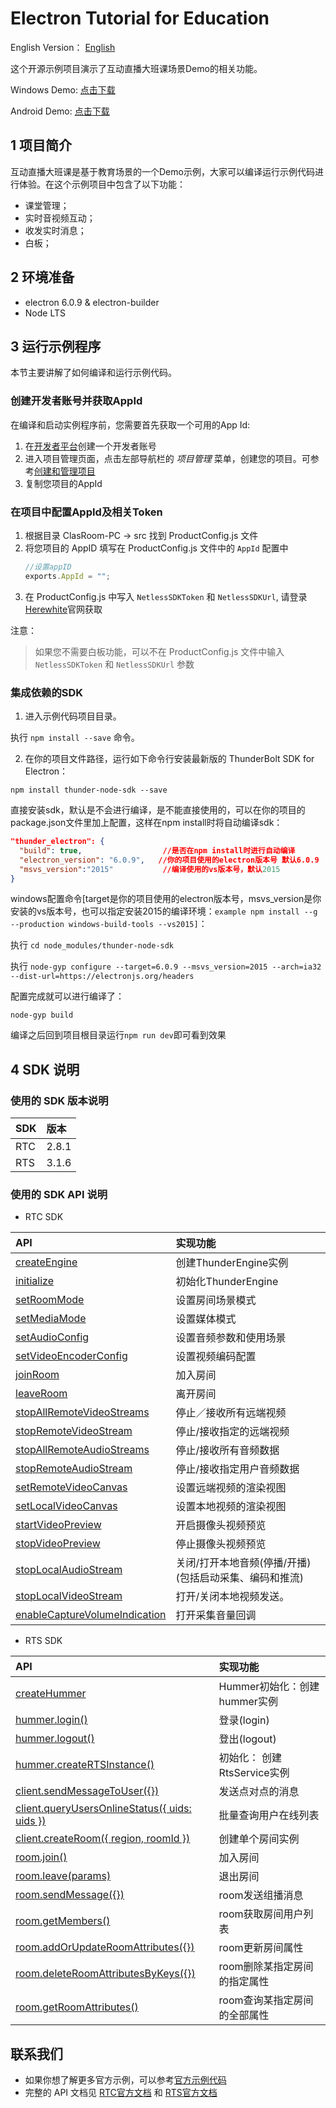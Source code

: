 # Electron Tutorial for Education

English Version： [English](README.en.md)

这个开源示例项目演示了互动直播大班课场景Demo的相关功能。

Windows Demo: [点击下载](http://resource.sunclouds.com/ClassRoom_Setup_1.1.0.exe)

Android Demo: [点击下载](http://resource.sunclouds.com/ClassRoom-1.1.0-59-official.apk)  
## 1 项目简介

互动直播大班课是基于教育场景的一个Demo示例，大家可以编译运行示例代码进行体验。在这个示例项目中包含了以下功能：

- 课堂管理；
- 实时音视频互动；
- 收发实时消息；
- 白板；

## 2 环境准备

- electron 6.0.9 & electron-builder
- Node LTS

## 3 运行示例程序

本节主要讲解了如何编译和运行示例代码。

### 创建开发者账号并获取AppId

在编译和启动实例程序前，您需要首先获取一个可用的App Id:

1. 在[开发者平台](https://docs.aivacom.com/cloud/cn/platform/console/create_and_manage_projects/create_and_manage_projects.html)创建一个开发者账号
2. 进入项目管理页面，点击左部导航栏的 *项目管理* 菜单，创建您的项目。可参考[创建和管理项目](https://docs.aivacom.com/cloud/cn/platform/console/create_and_manage_projects/create_and_manage_projects.html)
3. 复制您项目的AppId

### 在项目中配置AppId及相关Token

1. 根据目录 ClasRoom-PC -> src 找到 ProductConfig.js 文件
2. 将您项目的 AppID 填写在 ProductConfig.js 文件中的 `AppId` 配置中
    ```js
    //设置appID
    exports.AppId = "";
    ```
3. 在 ProductConfig.js 中写入 `NetlessSDKToken` 和 `NetlessSDKUrl`, 请登录[Herewhite](https://console.herewhite.com/)官网获取

注意：
> 如果您不需要白板功能，可以不在 ProductConfig.js 文件中输入 `NetlessSDKToken` 和  `NetlessSDKUrl` 参数

### 集成依赖的SDK
1. 进入示例代码项目目录。

  执行 `npm install --save` 命令。

2. 在你的项目文件路径，运行如下命令行安装最新版的 ThunderBolt SDK for Electron：

  `npm install thunder-node-sdk --save`

  直接安装sdk，默认是不会进行编译，是不能直接使用的，可以在你的项目的package.json文件里加上配置，这样在npm install时将自动编译sdk：
  ```json
  "thunder_electron": {
    "build": true,    				//是否在npm install时进行自动编译
    "electron_version": "6.0.9",   //你的项目使用的electron版本号 默认6.0.9
    "msvs_version":"2015"			//编译使用的vs版本号，默认2015
  }
  ```
  windows配置命令[target是你的项目使用的electron版本号，msvs_version是你安装的vs版本号，也可以指定安装2015的编译环境：`example npm install --g --production windows-build-tools --vs2015]`：

  执行 `cd node_modules/thunder-node-sdk`

  执行 `node-gyp configure --target=6.0.9 --msvs_version=2015 --arch=ia32 --dist-url=https://electronjs.org/headers`

  配置完成就可以进行编译了：

  `node-gyp build`

  编译之后回到项目根目录运行`npm run dev`即可看到效果

## 4 SDK 说明

### 使用的 SDK 版本说明

| SDK | 版本 |
|:----|:----|
| RTC | 2.8.1 |
| RTS | 3.1.6 |

### 使用的 SDK API 说明

- RTC SDK

| API | 实现功能 |
|:-------------|:---------|
|[createEngine](https://docs.aivacom.com/cloud/cn/product_category/rtc_service/rt_video_interaction/api/Windows/v2.8.0/function.html#ithunderenginecreateengine)|创建ThunderEngine实例|
|[initialize](https://docs.aivacom.com/cloud/cn/product_category/rtc_service/rt_video_interaction/api/Windows/v2.8.0/function.html#ithunderengineinitialize)|初始化ThunderEngine|
|[setRoomMode](https://docs.aivacom.com/cloud/cn/product_category/rtc_service/rt_video_interaction/api/Windows/v2.8.0/function.html#ithunderenginesetroommode)|设置房间场景模式|
|[setMediaMode](https://docs.aivacom.com/cloud/cn/product_category/rtc_service/rt_video_interaction/api/Windows/v2.8.0/function.html#ithunderenginesetmediamode)|设置媒体模式|
|[setAudioConfig](https://docs.aivacom.com/cloud/cn/product_category/rtc_service/rt_video_interaction/api/Windows/v2.8.0/function.html#ithunderenginesetaudioconfig)|设置音频参数和使用场景|
|[setVideoEncoderConfig](https://docs.aivacom.com/cloud/cn/product_category/rtc_service/rt_video_interaction/api/Windows/v2.8.0/function.html#ithunderenginesetvideoencoderconfig)|设置视频编码配置|
|[joinRoom](https://docs.aivacom.com/cloud/cn/product_category/rtc_service/rt_video_interaction/api/Windows/v2.8.0/function.html#ithunderenginejoinroom)|加入房间|
|[leaveRoom](https://docs.aivacom.com/cloud/cn/product_category/rtc_service/rt_video_interaction/api/Windows/v2.8.0/function.html#ithunderengineleaveroom)|离开房间|
|[stopAllRemoteVideoStreams](https://docs.aivacom.com/cloud/cn/product_category/rtc_service/rt_video_interaction/api/Windows/v2.8.0/function.html#ithunderenginestopallremotevideostreams)|停止／接收所有远端视频|
|[stopRemoteVideoStream](https://docs.aivacom.com/cloud/cn/product_category/rtc_service/rt_video_interaction/api/Windows/v2.8.0/function.html#ithunderenginestopremotevideostream)|停止/接收指定的远端视频|
|[stopAllRemoteAudioStreams](https://docs.aivacom.com/cloud/cn/product_category/rtc_service/rt_video_interaction/api/Windows/v2.8.0/function.html#ithunderenginestopallremoteaudiostreams)|停止/接收所有音频数据|
|[stopRemoteAudioStream](https://docs.aivacom.com/cloud/cn/product_category/rtc_service/rt_video_interaction/api/Windows/v2.8.0/function.html#ithunderenginestopremoteaudiostream)|停止/接收指定用户音频数据|
|[setRemoteVideoCanvas](https://docs.aivacom.com/cloud/cn/product_category/rtc_service/rt_video_interaction/api/Windows/v2.8.0/function.html#ithunderenginesetremotevideocanvas)|设置远端视频的渲染视图|
|[setLocalVideoCanvas](https://docs.aivacom.com/cloud/cn/product_category/rtc_service/rt_video_interaction/api/Windows/v2.8.0/function.html#ithunderenginesetlocalvideocanvas)|设置本地视频的渲染视图|
|[startVideoPreview](https://docs.aivacom.com/cloud/cn/product_category/rtc_service/rt_video_interaction/api/Windows/v2.8.0/function.html#ithunderenginestartvideopreview)|开启摄像头视频预览|
|[stopVideoPreview](https://docs.aivacom.com/cloud/cn/product_category/rtc_service/rt_video_interaction/api/Windows/v2.8.0/function.html#ithunderenginestopvideopreview)|停止摄像头视频预览|
|[stopLocalAudioStream](https://docs.aivacom.com/cloud/cn/product_category/rtc_service/rt_video_interaction/api/Windows/v2.8.0/function.html#ithunderenginestoplocalaudiostream)|关闭/打开本地音频(停播/开播)(包括启动采集、编码和推流)|
|[stopLocalVideoStream](https://docs.aivacom.com/cloud/cn/product_category/rtc_service/rt_video_interaction/api/Windows/v2.8.0/function.html#ithunderenginestoplocalvideostream)|打开/关闭本地视频发送。|
|[enableCaptureVolumeIndication](https://docs.aivacom.com/cloud/cn/product_category/rtc_service/rt_video_interaction/api/Windows/v2.8.0/function.html#ithunderengineenablecapturevolumeindication)|打开采集音量回调|

- RTS SDK

| API | 实现功能 |
|:-------------|:---------|
|[createHummer](https://docs.aivacom.com/cloud/cn/product_category/rtm_service/instant_messaging/api/JS/v3.1.3/function.html#%E5%88%9D%E5%A7%8B%E5%8C%96hummer)|Hummer初始化：创建hummer实例|
|[hummer.login()](https://docs.aivacom.com/cloud/cn/product_category/rtm_service/instant_messaging/api/JS/v3.1.3/function.html#%E7%99%BB%E5%BD%95login)|登录(login)|
|[hummer.logout()](https://docs.aivacom.com/cloud/cn/product_category/rtm_service/instant_messaging/api/JS/v3.1.3/function.html#%E7%99%BB%E5%87%BAlogout)|登出(logout)|
|[hummer.createRTSInstance()](https://docs.aivacom.com/cloud/cn/product_category/rtm_service/instant_messaging/api/JS/v3.1.3/function.html#%E5%88%9D%E5%A7%8B%E5%8C%96rts-service)|初始化： 创建RtsService实例|
|[client.sendMessageToUser({})](https://docs.aivacom.com/cloud/cn/product_category/rtm_service/instant_messaging/api/JS/v3.1.3/function.html#%E5%8F%91%E9%80%81%E7%82%B9%E5%AF%B9%E7%82%B9%E7%9A%84%E6%B6%88%E6%81%AFsendmessagetouser)|发送点对点的消息|
|[client.queryUsersOnlineStatus({ uids: uids })](https://docs.aivacom.com/cloud/cn/product_category/rtm_service/instant_messaging/api/JS/v3.1.3/function.html#%E6%89%B9%E9%87%8F%E6%9F%A5%E8%AF%A2%E7%94%A8%E6%88%B7%E5%9C%A8%E7%BA%BF%E5%88%97%E8%A1%A8queryusersonlinestatus)|批量查询用户在线列表|
|[client.createRoom({ region, roomId })](https://docs.aivacom.com/cloud/cn/product_category/rtm_service/instant_messaging/api/JS/v3.1.3/function.html#%E5%88%9B%E5%BB%BA%E5%8D%95%E4%B8%AA%E6%88%BF%E9%97%B4%E5%AE%9E%E4%BE%8Bcreateroom)|创建单个房间实例|
|[room.join()](https://docs.aivacom.com/cloud/cn/product_category/rtm_service/instant_messaging/api/JS/v3.1.3/function.html#%E5%8A%A0%E5%85%A5%E6%88%BF%E9%97%B4join)|加入房间|
|[room.leave(params)](https://docs.aivacom.com/cloud/cn/product_category/rtm_service/instant_messaging/api/JS/v3.1.3/function.html#%E9%80%80%E5%87%BA%E6%88%BF%E9%97%B4leave)|退出房间|
|[room.sendMessage({})](https://docs.aivacom.com/cloud/cn/product_category/rtm_service/instant_messaging/api/JS/v3.1.3/function.html#room%E5%8F%91%E9%80%81%E7%BB%84%E6%92%AD%E6%B6%88%E6%81%AFsendmessage)|room发送组播消息|
|[room.getMembers()](https://docs.aivacom.com/cloud/cn/product_category/rtm_service/instant_messaging/api/JS/v3.1.3/function.html#room%E8%8E%B7%E5%8F%96%E6%88%BF%E9%97%B4%E7%94%A8%E6%88%B7%E5%88%97%E8%A1%A8getmembers)|room获取房间用户列表|
|[room.addOrUpdateRoomAttributes({})](https://docs.aivacom.com/cloud/cn/product_category/rtm_service/instant_messaging/api/JS/v3.1.3/function.html#room%E6%9B%B4%E6%96%B0%E6%88%BF%E9%97%B4%E5%B1%9E%E6%80%A7addorupdateroomattributes)|room更新房间属性|
|[room.deleteRoomAttributesByKeys({})](https://docs.aivacom.com/cloud/cn/product_category/rtm_service/instant_messaging/api/JS/v3.1.3/function.html#room%E5%88%A0%E9%99%A4%E6%9F%90%E6%8C%87%E5%AE%9A%E6%88%BF%E9%97%B4%E7%9A%84%E6%8C%87%E5%AE%9A%E5%B1%9E%E6%80%A7deleteroomattributesbykeys)|room删除某指定房间的指定属性|
|[room.getRoomAttributes()](https://docs.aivacom.com/cloud/cn/product_category/rtm_service/instant_messaging/api/JS/v3.1.3/function.html#room%E6%9F%A5%E8%AF%A2%E6%9F%90%E6%8C%87%E5%AE%9A%E6%88%BF%E9%97%B4%E7%9A%84%E5%85%A8%E9%83%A8%E5%B1%9E%E6%80%A7getroomattributes)|room查询某指定房间的全部属性|

## 联系我们

- 如果你想了解更多官方示例，可以参考[官方示例代码](https://github.com/Aivacom?tab=repositories)
- 完整的 API 文档见 [RTC官方文档](https://docs.aivacom.com/cloud/cn/product_category/rtc_service/rt_video_interaction/api/Windows/v2.8.0/category.html) 和 [RTS官方文档](https://docs.aivacom.com/cloud/cn/product_category/rtm_service/instant_messaging/api/Windows/v3.1.3/category.html)
